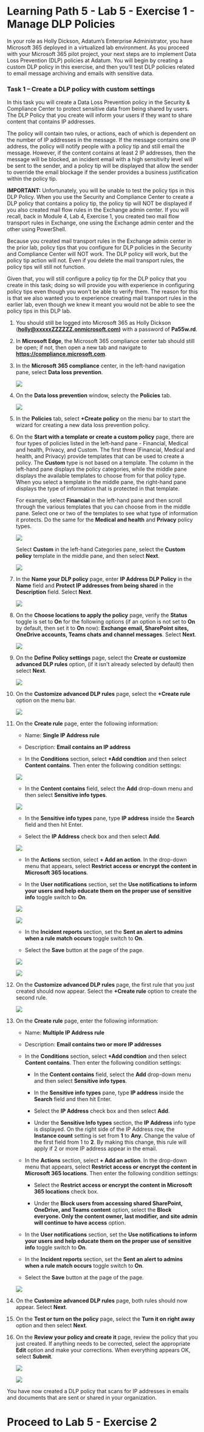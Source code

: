 # Learning Path 5 - Lab 5 - Exercise 1 - Manage DLP Policies  

In your role as Holly Dickson, Adatum’s Enterprise Administrator, you have Microsoft 365 deployed in a virtualized lab environment. As you proceed with your Microsoft 365 pilot project, your next steps are to implement Data Loss Prevention (DLP) policies at Adatum. You will begin by creating a custom DLP policy in this exercise, and then you’ll test DLP policies related to email message archiving and emails with sensitive data. 

### Task 1 – Create a DLP policy with custom settings

In this task you will create a Data Loss Prevention policy in the Security & Compliance Center to protect sensitive data from being shared by users. The DLP Policy that you create will inform your users if they want to share content that contains IP addresses. 

The policy will contain two rules, or actions, each of which is dependent on the number of IP addresses in the message. If the message contains one IP address, the policy will notify people with a policy tip and still email the message. However, if the content contains at least 2 IP addresses, then the message will be blocked, an incident email with a high sensitivity level will be sent to the sender, and a policy tip will be displayed that allow the sender to override the email blockage if the sender provides a business justification within the policy tip.

**IMPORTANT:** Unfortunately, you will be unable to test the policy tips in this DLP Policy. When you use the Security and Compliance Center to create a DLP policy that contains a policy tip, the policy tip will NOT be displayed if you also created mail flow rules in the Exchange admin center. If you will recall, back in Module 4, Lab 4, Exercise 1, you created two mail flow transport rules in Exchange, one using the Exchange admin center and the other using PowerShell. 

Because you created mail transport rules in the Exchange admin center in the prior lab, policy tips that you configure for DLP policies in the Security and Compliance Center will NOT work. The DLP policy will work, but the policy tip action will not. Even if you delete the mail transport rules, the policy tips will still not function. 

Given that, you will still configure a policy tip for the DLP policy that you create in this task; doing so will provide you with experience in configuring policy tips even though you won't be able to verify them. The reason for this is that we also wanted you to experience creating mail transport rules in the earlier lab, even though we knew it meant you would not be able to see the policy tips  in this DLP lab.  

1. You should still be logged into Microsoft 365 as Holly Dickson (**holly@xxxxxZZZZZZ.onmicrosoft.com)** with a password of **Pa55w.rd**. 

2. In **Microsoft Edge**, the Microsoft 365 compliance center tab should still be open; if not, then open a new tab and navigate to **https://compliance.microsoft.com**.

3. In the **Microsoft 365 compliance** center, in the left-hand navigation pane, select **Data loss prevention**.

	![](images/dlp1.png)

4. On the **Data loss prevention** window, selecty the **Policies** tab.

	![](images/dlp2.png)

4. In the **Policies** tab, select **+Create policy** on the menu bar to start the wizard for creating a new data loss prevention policy.

5. On the **Start with a template or create a custom policy** page, there are four types of policies listed in the left-hand pane - Financial, Medical and health, Privacy, and Custom. The first three (Financial, Medical and health, and Privacy) provide templates that can be used to create a policy. The **Custom** type is not based on a template. The column in the left-hand pane displays the policy categories, while the middle pane displays the available templates to choose from for that policy type. When you select a template in the middle pane, the right-hand pane displays the type of information that is protected in that template. <br/> 

    For example, select **Financial** in the left-hand pane and then scroll through the various templates that you can choose from in the middle pane. Select one or two of the templates to see what type of information it protects. Do the same for the **Medical and health** and **Privacy** policy types.  <br/>

	![](images/dlp3.png)

    Select **Custom** in the left-hand Categories pane, select the **Custom policy** template in the middle pane, and then select **Next**.

	![](images/dlp4.png)

6. In the **Name your DLP policy** page, enter **IP Address DLP Policy** in the **Name** field and **Protect IP addresses from being shared** in the **Description** field. Select **Next**.

	![](images/dlp5.png)

7. On the **Choose locations to apply the policy** page, verify the **Status** toggle is set to **On** for the following options (if an option is not set to **On** by default, then set it to **On** now): **Exchange email, SharePoint sites, OneDrive accounts, Teams chats and channel messages**. Select **Next**.

	![](images/dlp6.png)

8. On the **Define Policy settings** page, select the **Create or customize advanced DLP rules** option, (if it isn't already selected by default) then select **Next**. 

	![](images/dlp7.png)

9. On the **Customize advanced DLP rules** page, select the **+Create rule** option on the menu bar.

	![](images/dlp8.png)

10. On the **Create rule** page, enter the following information:
    
    - Name: **Single IP Address rule**
    
    - Description: **Email contains an IP address**
    
    - In the **Conditions** section, select **+Add condtion** and then select **Content contains**. Then enter the following condition settings:

	![](images/dlp9.png)

    - In the **Content contains** field, select the **Add** drop-down menu and then select **Sensitive info types**.

	![](images/dlp10.png)

    - In the **Sensitive info types** pane, type **IP address** inside the **Search** field and then hit Enter.
        
    - Select the **IP Address** check box and then select **Add**.

	![](images/dlp11.png)

    - In the **Actions** section, select **+ Add an action**. In the drop-down menu that appears, select **Restrict access or encrypt the content in Microsoft 365 locations**.

	- In the **User notifications** section, set the **Use notifications to inform your users and help educate them on the proper use of sensitive info** toggle switch to **On**.

	![](images/dlp12.png)

	![](images/dlp19.png)

    - In the **Incident reports** section, set the **Sent an alert to admins when a rule match occurs** toggle switch to **On**.

    - Select the **Save** button at the page of the page.

	![](images/dlp13.png)

	![](images/dlp14.png)

11. On the **Customize advanced DLP rules** page, the first rule that you just created should now appear. Select the **+Create rule** option to create the second rule. 

	![](images/dlp15.png)

12. On the **Create rule** page, enter the following information:

      - Name: **Multiple IP Address rule**

     - Description: **Email contains two or more IP addresses**

      - In the **Conditions** section, select **+Add condtion** and then select **Content contains**. Then enter the following condition settings:

        - In the **Content contains** field, select the **Add** drop-down menu and then select **Sensitive info types**.

        - In the **Sensitive info types** pane, type **IP address** inside the **Search** field and then hit Enter.

        - Select the **IP Address** check box and then select **Add**.

        - Under the **Sensitive Info types** section, the **IP Address** info type is displayed. On the right side of the IP Address row, the **Instance count** setting is set from **1** to **Any**. Change the value of the first field from 1 to **2**. By making this change, this rule will apply if 2 or more IP address appear in the email.  

     - In the **Actions** section, select **+ Add an action**. In the drop-down menu that appears, select **Restrict access or encrypt the content in Microsoft 365 locations**. Then enter the following condition settings:

        - Select the **Restrict access or encrypt the content in Microsoft 365 locations** check box.

        - Under the **Block users from accessing shared SharePoint, OneDrive, and Teams content** option, select the **Block everyone. Only the content owner, last modifier, and site admin will continue to have access** option.

     - In the **User notifications** section, set the **Use notifications to inform your users and help educate them on the proper use of sensitive info** toggle switch to **On**. 

    - In the **Incident reports** section, set the **Sent an alert to admins when a rule match occurs** toggle switch to **On**.

    - Select the **Save** button at the page of the page.

	![](images/dlp16.png)

13. On the **Customize advanced DLP rules** page, both rules should now appear. Select **Next**.

14. On the **Test or turn on the policy** page, select the **Turn it on right away** option and then select **Next**.

15. On the **Review your policy and create it** page, review the policy that you just created. If anything needs to be corrected, select the appropriate **Edit** option and make your corrections. When everything appears OK, select **Submit**.

	![](images/dlp17.png)

	![](images/dlp18.png)
    
You have now created a DLP policy that scans for IP addresses in emails and documents that are sent or shared in your organization.


# Proceed to Lab 5 - Exercise 2 
